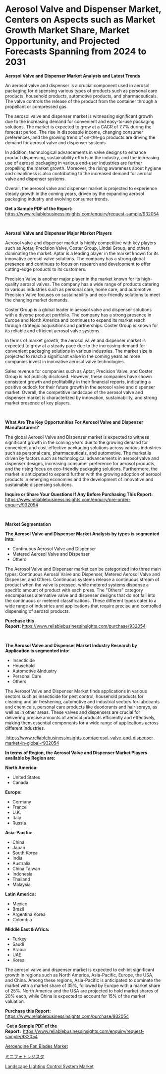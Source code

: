 <p><h1>Aerosol Valve and Dispenser Market, Centers on Aspects such as Market Growth Market Share, Market Opportunity, and Projected Forecasts Spanning from 2024 to 2031</h1></p><p><strong>Aerosol Valve and Dispenser Market Analysis and Latest Trends</strong></p>
<p><p>An aerosol valve and dispenser is a crucial component used in aerosol packaging for dispensing various types of products such as personal care products, household products, automotive products, and pharmaceuticals. The valve controls the release of the product from the container through a propellant or compressed gas.</p><p>The aerosol valve and dispenser market is witnessing significant growth due to the increasing demand for convenient and easy-to-use packaging solutions. The market is expected to grow at a CAGR of 7.7% during the forecast period. The rise in disposable income, changing consumer preferences, and the growing trend of on-the-go products are driving the demand for aerosol valve and dispenser systems.</p><p>In addition, technological advancements in valve designs to enhance product dispensing, sustainability efforts in the industry, and the increasing use of aerosol packaging in various end-user industries are further propelling the market growth. Moreover, the rising awareness about hygiene and cleanliness is also contributing to the increased demand for aerosol valve and dispenser systems.</p><p>Overall, the aerosol valve and dispenser market is projected to experience steady growth in the coming years, driven by the expanding aerosol packaging industry and evolving consumer trends.</p></p>
<p><strong>Get a Sample PDF of the Report:&nbsp;</strong> <a href="https://www.reliablebusinessinsights.com/enquiry/request-sample/932054">https://www.reliablebusinessinsights.com/enquiry/request-sample/932054</a></p>
<p>&nbsp;</p>
<p><strong>Aerosol Valve and Dispenser Major Market Players</strong></p>
<p><p>Aerosol valve and dispenser market is highly competitive with key players such as Aptar, Precision Valve, Coster Group, Lindal Group, and others dominating the market. Aptar is a leading player in the market known for its innovative aerosol valve solutions. The company has a strong global presence and continues to focus on research and development to offer cutting-edge products to its customers.</p><p>Precision Valve is another major player in the market known for its high-quality aerosol valves. The company has a wide range of products catering to various industries such as personal care, home care, and automotive. Precision Valve focuses on sustainability and eco-friendly solutions to meet the changing market demands.</p><p>Coster Group is a global leader in aerosol valve and dispenser solutions with a diverse product portfolio. The company has a strong presence in Europe and North America and continues to expand its market reach through strategic acquisitions and partnerships. Coster Group is known for its reliable and efficient aerosol valve systems.</p><p>In terms of market growth, the aerosol valve and dispenser market is expected to grow at a steady pace due to the increasing demand for convenient packaging solutions in various industries. The market size is projected to reach a significant value in the coming years as more companies invest in innovative aerosol valve technologies.</p><p>Sales revenue for companies such as Aptar, Precision Valve, and Coster Group is not publicly disclosed. However, these companies have shown consistent growth and profitability in their financial reports, indicating a positive outlook for their future growth in the aerosol valve and dispenser market. Overall, the competitive landscape of the aerosol valve and dispenser market is characterized by innovation, sustainability, and strong market presence of key players.</p></p>
<p>&nbsp;</p>
<p><strong>What Are The Key Opportunities For Aerosol Valve and Dispenser Manufacturers?</strong></p>
<p><p>The global Aerosol Valve and Dispenser market is expected to witness significant growth in the coming years due to the growing demand for convenient and cost-effective packaging solutions across various industries such as personal care, pharmaceuticals, and automotive. The market is driven by factors such as technological advancements in aerosol valve and dispenser designs, increasing consumer preference for aerosol products, and the rising focus on eco-friendly packaging solutions. Furthermore, the market is anticipated to expand further with the growing adoption of aerosol products in emerging economies and the development of innovative and sustainable dispensing solutions.</p></p>
<p><strong>Inquire or Share Your Questions If Any Before Purchasing This Report:</strong> <a href="https://www.reliablebusinessinsights.com/enquiry/pre-order-enquiry/932054">https://www.reliablebusinessinsights.com/enquiry/pre-order-enquiry/932054</a></p>
<p>&nbsp;</p>
<p><strong>Market Segmentation</strong></p>
<p><strong>The Aerosol Valve and Dispenser Market Analysis by types is segmented into:</strong></p>
<p><ul><li>Continuous Aerosol Valve and Dispenser</li><li>Metered Aerosol Valve and Dispenser</li><li>Others</li></ul></p>
<p><p>The Aerosol Valve and Dispenser market can be categorized into three main types: Continuous Aerosol Valve and Dispenser, Metered Aerosol Valve and Dispenser, and Others. Continuous systems release a continuous stream of product when the valve is pressed, while metered systems dispense a specific amount of product with each press. The "Others" category encompasses alternative valve and dispenser designs that do not fall into the continuous or metered classifications. These different types cater to a wide range of industries and applications that require precise and controlled dispensing of aerosol products.</p></p>
<p><strong>Purchase this Report:&nbsp;</strong><a href="https://www.reliablebusinessinsights.com/purchase/932054">https://www.reliablebusinessinsights.com/purchase/932054</a></p>
<p>&nbsp;</p>
<p><strong>The Aerosol Valve and Dispenser Market Industry Research by Application is segmented into:</strong></p>
<p><ul><li>Insecticide</li><li>Household</li><li>Automotive &Industry</li><li>Personal Care</li><li>Others</li></ul></p>
<p><p>The Aerosol Valve and Dispenser Market finds applications in various sectors such as insecticide for pest control, household products for cleaning and air freshening, automotive and industrial sectors for lubricants and chemicals, personal care products like deodorants and hair sprays, as well as in other areas. These valves and dispensers are crucial for delivering precise amounts of aerosol products efficiently and effectively, making them essential components for a wide range of applications across different industries.</p></p>
<p><a href="https://www.reliablebusinessinsights.com/aerosol-valve-and-dispenser-market-in-global-r932054">&nbsp;https://www.reliablebusinessinsights.com/aerosol-valve-and-dispenser-market-in-global-r932054</a></p>
<p><strong>In terms of Region, the Aerosol Valve and Dispenser Market Players available by Region are:</strong></p>
<p>
    <p> <strong> North America: </strong>
        <ul>
            <li>United States</li>
            <li>Canada</li>
        </ul>
        </p> 
    <p> <strong> Europe: </strong>
        <ul>
            <li>Germany</li>
            <li>France</li>
            <li>U.K.</li>
            <li>Italy</li>
            <li>Russia</li>
        </ul>
        </p> 
    <p> <strong> Asia-Pacific: </strong>
        <ul>
            <li>China</li>
            <li>Japan</li>
            <li>South Korea</li>
            <li>India</li>
            <li>Australia</li>
            <li>China Taiwan</li>
            <li>Indonesia</li>
            <li>Thailand</li>
            <li>Malaysia</li>
        </ul>
        </p> 
    <p> <strong> Latin America: </strong>
        <ul>
            <li>Mexico</li>
            <li>Brazil</li>
            <li>Argentina Korea</li>
            <li>Colombia</li>
        </ul>
        </p> 
    <p> <strong> Middle East & Africa: </strong>
        <ul>
            <li>Turkey</li>
            <li>Saudi</li>
            <li>Arabia</li>
            <li>UAE</li>
            <li>Korea</li>
        </ul>
    </p>
    </p>
<p><p>The aerosol valve and dispenser market is expected to exhibit significant growth in regions such as North America, Asia-Pacific, Europe, the USA, and China. Among these regions, Asia-Pacific is anticipated to dominate the market with a market share of 35%, followed by Europe with a market share of 25%. North America and the USA are projected to hold market shares of 20% each, while China is expected to account for 15% of the market valuation.</p></p>
<p><strong>Purchase this Report: </strong><a href="https://www.reliablebusinessinsights.com/purchase/932054">https://www.reliablebusinessinsights.com/purchase/932054</a></p>
<p>&nbsp;<strong>Get a Sample PDF of the Report:&nbsp;&nbsp;</strong><a href="https://www.reliablebusinessinsights.com/enquiry/request-sample/932054">https://www.reliablebusinessinsights.com/enquiry/request-sample/932054</a></p>
<p><strong></strong></p>
<p><p><a href="https://github.com/ajiariaa/Market-Research-Report-List-1/blob/main/aeroengine-fan-blades-market.md">Aeroengine Fan Blades Market</a></p><p><a href="https://github.com/zjkmgcs938405/Market-Research-Report-List-3/blob/main/1111413122723.md">ミニフォトレジスタ</a></p><p><a href="https://github.com/niyotibauri9/Market-Research-Report-List-1/blob/main/landscape-lighting-control-system-market.md">Landscape Lighting Control System Market</a></p></p>